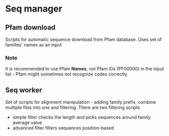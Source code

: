 # Seq manager

## Pfam download
Scripts for automatic sequence download from Pfam database.
Uses set of families' names as an input

### Note
It is recommended to use Pfam **Names**, not Pfam IDs (PF00000) in the input list - Pfam might sometimes not recognize codes correctly.

## Seq worker
Set of scripts for alignment manipulation - adding family prefix, combine multiple files into one and filtering.
There are two filtering scripts
- simple filter checks the length and picks sequences around family average value
- advanced filter filters sequences position-based
